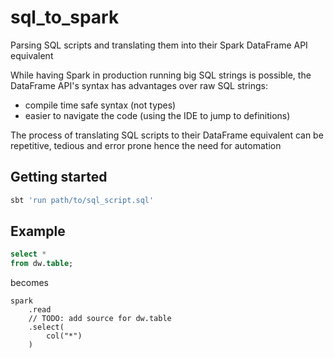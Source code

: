 # sql_to_spark

Parsing SQL scripts and translating them into their Spark DataFrame API equivalent

While having Spark in production running big SQL strings is possible, the DataFrame API's syntax has advantages over raw SQL strings:
- compile time safe syntax (not types)
- easier to navigate the code (using the IDE to jump to definitions)

The process of translating SQL scripts to their DataFrame equivalent can be repetitive, tedious and error prone hence the need for automation

## Getting started

```bash
sbt 'run path/to/sql_script.sql'
```

## Example

```sql
select *
from dw.table;
```

becomes

```
spark  
    .read
    // TODO: add source for dw.table
    .select(
        col("*")
    )
```